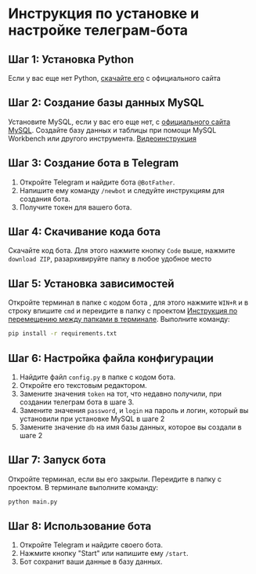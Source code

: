 # Инструкция по установке и настройке телеграм-бота

## Шаг 1: Установка Python

Если у вас еще нет Python, [скачайте его](https://www.python.org/downloads/) с официального сайта

## Шаг 2: Создание базы данных MySQL

Установите MySQL, если у вас его еще нет, с [официального сайта MySQL](https://dev.mysql.com/downloads/installer/). Создайте базу данных и таблицы при помощи MySQL Workbench или другого инструмента.
[Видеоинструкция](https://youtu.be/xaPuXh8IFIU?si=mrMEYs6J4mlGbtOw&t=82)

## Шаг 3: Создание бота в Telegram

1. Откройте Telegram и найдите бота `@BotFather`.
2. Напишите ему команду `/newbot` и следуйте инструкциям для создания бота.
3. Получите токен для вашего бота.

## Шаг 4: Скачивание кода бота

Скачайте код бота. Для этого нажмите кнопку ```Сode``` выше, нажмите ```download ZIP```, разархивируйте папку в любое удобное место

## Шаг 5: Установка зависимостей

Откройте терминал в папке с кодом бота , для этого нажмите ```WIN+R``` и в строку впишите ```cmd``` и переидите в папку с проектом [Инструкция по перемещению между папками в терминале](https://comp-security.net/%d0%ba%d0%b0%d0%ba-%d0%bf%d0%b5%d1%80%d0%b5%d0%b9%d1%82%d0%b8-%d0%b2-%d0%bf%d0%b0%d0%bf%d0%ba%d1%83-%d0%b8%d0%bb%d0%b8-%d0%bd%d0%b0-%d0%b4%d1%80%d1%83%d0%b3%d0%be%d0%b9-%d0%b4%d0%b8%d1%81%d0%ba/). Выполните команду:

```bash
pip install -r requirements.txt
```

## Шаг 6: Настройка файла конфигурации

1. Найдите файл `config.py` в папке с кодом бота.
2. Откройте его текстовым редактором.
3. Замените значения `token` на тот, что недавно получили, при создании телеграм бота в шаге 3. 
4. Замените значения `password`, и `login` на пароль и логин, который вы установили при установке MySQL в шаге 2
5. Замените значение `db` на имя базы данных, которое вы создали в шаге 2

## Шаг 7: Запуск бота

Откройте терминал, если вы его закрыли. Переидите в папку с проектом. В терминале выполните команду:
```bash
python main.py
```
## Шаг 8: Использование бота

1. Откройте Telegram и найдите своего бота.
2. Нажмите кнопку "Start" или напишите ему `/start`.
3. Бот сохранит ваши данные в базу данных.
